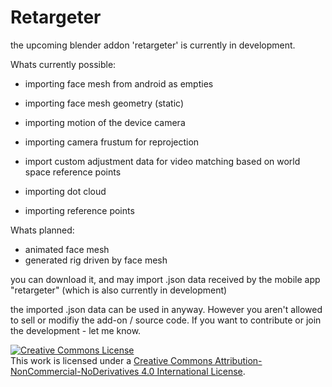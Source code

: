 # Retargeter


the upcoming blender addon 'retargeter' is currently in development.

Whats currently possible:
- importing face mesh from android as empties
- importing face mesh geometry (static)

- importing motion of the device camera
- importing camera frustum for reprojection
- import custom adjustment data for video matching based on world space reference points
- importing dot cloud
- importing reference points

Whats planned:
- animated face mesh
- generated rig driven by face mesh

you can download it, and may import .json data received by the mobile app "retargeter" (which is also currently in development)


the imported .json data can be used in anyway. However you aren't allowed to sell or modifiy the add-on / source code. If you want to contribute or join the development - let me know.


<a rel="license" href="http://creativecommons.org/licenses/by-nc-nd/4.0/"><img alt="Creative Commons License" style="border-width:0" src="https://i.creativecommons.org/l/by-nc-nd/4.0/88x31.png" /></a><br />This work is licensed under a <a rel="license" href="http://creativecommons.org/licenses/by-nc-nd/4.0/">Creative Commons Attribution-NonCommercial-NoDerivatives 4.0 International License</a>.
